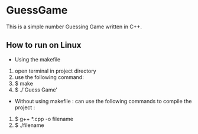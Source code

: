 # GuessGame
This is a simple number Guessing Game written in C++.

## How to run on Linux
* Using the makefile
1. open terminal in project directory
2. use the following command:
3. $ make
4. $ ./'Guess Game'

* Without using makefile : can use the following commands to compile the project :
1. $ g++ *.cpp -o filename
2. $ ./filename
